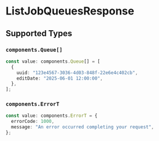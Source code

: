# ListJobQueuesResponse


## Supported Types

### `components.Queue[]`

```typescript
const value: components.Queue[] = [
  {
    uuid: "123e4567-3036-4d03-848f-22e6e4c402cb",
    editDate: "2025-06-01 12:00:00",
  },
];
```

### `components.ErrorT`

```typescript
const value: components.ErrorT = {
  errorCode: 1000,
  message: "An error occurred completing your request",
};
```

